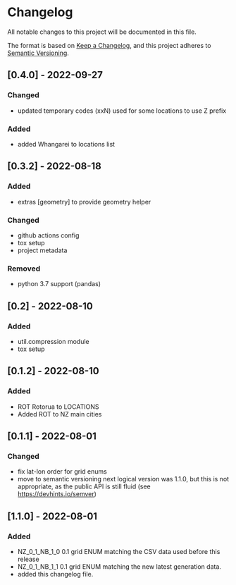 # Changelog

All notable changes to this project will be documented in this file.

The format is based on [Keep a Changelog](https://keepachangelog.com/en/1.0.0/),
and this project adheres to [Semantic Versioning](https://semver.org/spec/v2.0.0.html).

## [0.4.0] - 2022-09-27
### Changed
 - updated temporary codes (xxN) used for some locations to use Z prefix
### Added
 - added Whangarei to locations list

## [0.3.2] - 2022-08-18
### Added
 - extras [geometry] to provide geometry helper

### Changed
 - github actions config
 - tox setup
 - project metadata

### Removed
  - python 3.7 support (pandas)

## [0.2] - 2022-08-10

### Added
 - util.compression module
 - tox setup

## [0.1.2] - 2022-08-10

### Added
 - ROT Rotorua to LOCATIONS
 - Added ROT to NZ main cities

## [0.1.1] - 2022-08-01

### Changed
 - fix lat-lon order for grid enums
 - move to semantic versioning
   next logical version was 1.1.0, but this is not appropriate, as the public API is still fluid (see https://devhints.io/semver)

## [1.1.0] - 2022-08-01

### Added
 - NZ_0_1_NB_1_0 0.1 grid ENUM matching the CSV data used before this release
 - NZ_0_1_NB_1_1 0.1 grid ENUM matching the new latest generation data.
 - added this changelog file.
